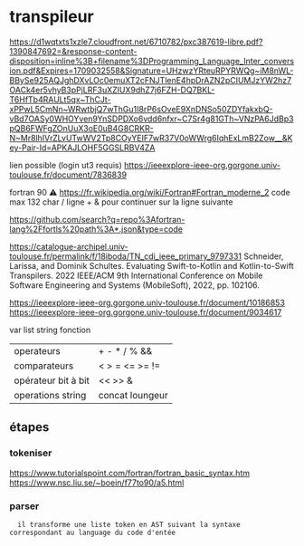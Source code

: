 # transpileur

https://d1wqtxts1xzle7.cloudfront.net/6710782/pxc387619-libre.pdf?1390847692=&response-content-disposition=inline%3B+filename%3DProgramming_Language_Inter_conversion.pdf&Expires=1709032558&Signature=UHzwzYRteuRPYRWQg~iM8nWL-BBySe925AQJghDXvLOc0emuXT2cFNJTlenE4hpDrAZN2pCIUMJzYW2hz7OACk4er5vhyB3pPjLRF3uXZIUX9dhZ7j6FZH-DQ7BKL-T6HfTb4RAULt5qx~ThCJt-xPPwL5CmNn~WRwtbjQ7wThGu1I8rP6sOveE9XnDNSo50ZDYfakxbQ-vBd7OASy0WHOYven9YnSDPDXo6vdd6nfxr~C7Sr4g81GTh~VNzPA6JdBp3pQB6FWFgZOnUuX3oE0uB4G8CRKR-N~Mr8lhIVrZLvUTwWV2Tp8COyYEIF7wR37V0oWWrg6IqhExLmB2Zow__&Key-Pair-Id=APKAJLOHF5GGSLRBV4ZA

lien possible (login ut3 requis)
https://ieeexplore-ieee-org.gorgone.univ-toulouse.fr/document/7836839


fortran 90
:warning: https://fr.wikipedia.org/wiki/Fortran#Fortran_moderne_2 code max 132 char / ligne + & pour continuer sur la ligne suivante

https://github.com/search?q=repo%3Afortran-lang%2Ffortls%20path%3A*.json&type=code

https://catalogue-archipel.univ-toulouse.fr/permalink/f/18iboda/TN_cdi_ieee_primary_9797331
Schneider, Larissa, and Dominik Schultes. Evaluating Swift-to-Kotlin and Kotlin-to-Swift Transpilers. 2022 IEEE/ACM 9th International Conference on Mobile Software Engineering and Systems (MobileSoft), 2022, pp. 102106. 


https://ieeexplore-ieee-org.gorgone.univ-toulouse.fr/document/10186853
https://ieeexplore-ieee-org.gorgone.univ-toulouse.fr/document/9034617

var
list
string
fonction

|||
|--|--|
operateurs| + - \* / % && || !
comparateurs| < > = <= >= !=
opérateur bit à bit| << >> & | ^ ~  
operations string| concat loungeur


## étapes

### tokeniser

https://www.tutorialspoint.com/fortran/fortran_basic_syntax.htm
https://www.nsc.liu.se/~boein/f77to90/a5.html

### parser

      il transforme une liste token en AST suivant la syntaxe correspondant au language du code d'entée
